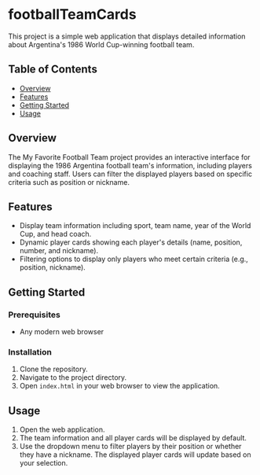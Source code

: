 # footballTeamCards
This project is a simple web application that displays detailed information about Argentina's 1986 World Cup-winning football team.

## Table of Contents
- [Overview](#overview)
- [Features](#features)
- [Getting Started](#getting-started)
- [Usage](#usage)

## Overview
The My Favorite Football Team project provides an interactive interface for displaying the 1986 Argentina football team's information, 
including players and coaching staff. Users can filter the displayed players based on specific criteria such as position or nickname.

## Features
- Display team information including sport, team name, year of the World Cup, and head coach.
- Dynamic player cards showing each player's details (name, position, number, and nickname).
- Filtering options to display only players who meet certain criteria (e.g., position, nickname).

## Getting Started

### Prerequisites
- Any modern web browser

### Installation
1. Clone the repository.
2. Navigate to the project directory.
3. Open `index.html` in your web browser to view the application.

## Usage
1. Open the web application.
2. The team information and all player cards will be displayed by default.
3. Use the dropdown menu to filter players by their position or whether they have a nickname. The displayed player cards will update based on your selection.
